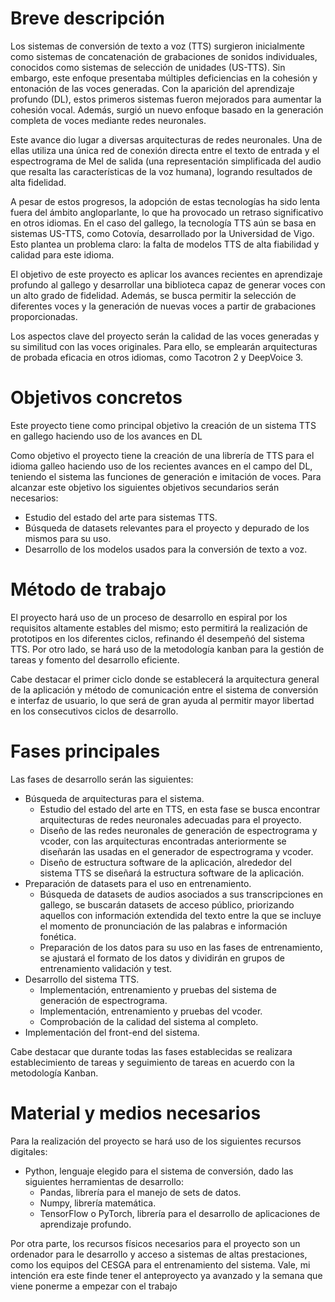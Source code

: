 # Breve descripción
Los sistemas de conversión de texto a voz (TTS) surgieron inicialmente como sistemas de concatenación de grabaciones de sonidos individuales, conocidos como sistemas de selección de unidades (US-TTS). Sin embargo, este enfoque presentaba múltiples deficiencias en la cohesión y entonación de las voces generadas. Con la aparición del aprendizaje profundo (DL), estos primeros sistemas fueron mejorados para aumentar la cohesión vocal. Además, surgió un nuevo enfoque basado en la generación completa de voces mediante redes neuronales.

Este avance dio lugar a diversas arquitecturas de redes neuronales. Una de ellas utiliza una única red de conexión directa entre el texto de entrada y el espectrograma de Mel de salida (una representación simplificada del audio que resalta las características de la voz humana), logrando resultados de alta fidelidad.

A pesar de estos progresos, la adopción de estas tecnologías ha sido lenta fuera del ámbito angloparlante, lo que ha provocado un retraso significativo en otros idiomas. En el caso del gallego, la tecnología TTS aún se basa en sistemas US-TTS, como Cotovía, desarrollado por la Universidad de Vigo. Esto plantea un problema claro: la falta de modelos TTS de alta fiabilidad y calidad para este idioma.

El objetivo de este proyecto es aplicar los avances recientes en aprendizaje profundo al gallego y desarrollar una biblioteca capaz de generar voces con un alto grado de fidelidad. Además, se busca permitir la selección de diferentes voces y la generación de nuevas voces a partir de grabaciones proporcionadas.

Los aspectos clave del proyecto serán la calidad de las voces generadas y su similitud con las voces originales. Para ello, se emplearán arquitecturas de probada eficacia en otros idiomas, como Tacotron 2 y DeepVoice 3.
# Objetivos concretos
Este proyecto tiene como principal objetivo la creación de un sistema TTS en gallego haciendo uso de los avances en DL


Como objetivo el proyecto tiene la creación de una librería de TTS para el idioma galleo haciendo uso de los recientes avances en el campo del DL, teniendo el sistema las funciones de generación e imitación de voces. Para alcanzar este objetivo los siguientes objetivos secundarios serán necesarios:
- Estudio del estado del arte para sistemas TTS.
- Búsqueda de datasets relevantes para el proyecto y depurado de los mismos para su uso.
- Desarrollo de los modelos usados para la conversión de texto a voz.
# Método de trabajo
El proyecto hará uso de un proceso de desarrollo en espiral por los requisitos altamente estables del mismo; esto permitirá la realización de prototipos en los diferentes ciclos, refinando él desempeñó del sistema TTS. Por otro lado, se hará uso de la metodología kanban para la gestión de tareas y fomento del desarrollo eficiente.

Cabe destacar el primer ciclo donde se establecerá la arquitectura general de la aplicación y método de comunicación entre el sistema de conversión e interfaz de usuario, lo que será de gran ayuda al permitir mayor libertad en los consecutivos ciclos de desarrollo.
# Fases principales
Las fases de desarrollo serán las siguientes:
- Búsqueda de arquitecturas para el sistema.
	- Estudio del estado del arte en TTS, en esta fase se busca encontrar arquitecturas de redes neuronales adecuadas para el proyecto.
	- Diseño de las redes neuronales de generación de espectrograma y vcoder, con las arquitecturas encontradas anteriormente se diseñarán las usadas en el generador de espectrograma y vcoder.
	- Diseño de estructura software de la aplicación, alrededor del sistema TTS se diseñará la estructura software de la aplicación.
- Preparación de datasets para el uso en entrenamiento.
	- Búsqueda de datasets de audios asociados a sus transcripciones en gallego, se buscarán datasets de acceso público, priorizando aquellos con información extendida del texto entre la que se incluye el momento de pronunciación de las palabras e información fonética.
	- Preparación de los datos para su uso en las fases de entrenamiento, se ajustará el formato de los datos y dividirán en grupos de entrenamiento validación y test.
- Desarrollo del sistema TTS.
	- Implementación, entrenamiento y pruebas del sistema de generación de espectrograma.
	- Implementación, entrenamiento y pruebas del vcoder.
	- Comprobación de la calidad del sistema al completo.
- Implementación del front-end del sistema.

Cabe destacar que durante todas las fases establecidas se realizara establecimiento de tareas y seguimiento de tareas en acuerdo con la metodología Kanban.
# Material y medios necesarios
Para la realización del proyecto se hará uso de los siguientes recursos digitales:
- Python, lenguaje elegido para el sistema de conversión, dado las siguientes herramientas de desarrollo:
	- Pandas, librería para el manejo de sets de datos.
	- Numpy, librería matemática.
	- TensorFlow o PyTorch, librería para el desarrollo de aplicaciones de aprendizaje profundo.

Por otra parte, los recursos físicos necesarios para el proyecto son un ordenador para le desarrollo y acceso a sistemas de altas prestaciones, como los equipos del CESGA para el entrenamiento del sistema.
Vale, mi intención era este finde tener el anteproyecto ya avanzado y la semana que viene ponerme a empezar con el trabajo